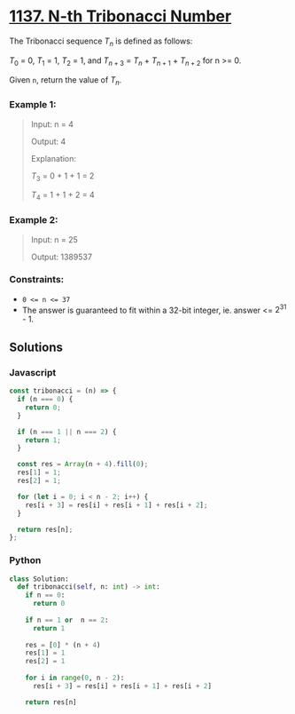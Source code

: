 # [1137. N-th Tribonacci Number](https://leetcode.com/problems/n-th-tribonacci-number/description/?)

The Tribonacci sequence $T_n$ is defined as follows: 

$T_0$ = 0, $T_1$ = 1, $T_2$ = 1, and $T_{n+3}$ = $T_n$ + $T_{n+1}$ + $T_{n+2}$ for n >= 0.

Given `n`, return the value of $T_n$.


### Example 1:
> Input: n = 4
>
> Output: 4
>
> Explanation:
>
> $T_3$ = 0 + 1 + 1 = 2
>
> $T_4$ = 1 + 1 + 2 = 4


### Example 2:
> Input: n = 25
>
> Output: 1389537
 

### Constraints:
- `0 <= n <= 37`
- The answer is guaranteed to fit within a 32-bit integer, ie. answer <= $2^{31}$ - 1.


## Solutions

### Javascript
```javascript
const tribonacci = (n) => {
  if (n === 0) {
    return 0;
  }

  if (n === 1 || n === 2) {
    return 1;
  }

  const res = Array(n + 4).fill(0);
  res[1] = 1;
  res[2] = 1;

  for (let i = 0; i < n - 2; i++) {
    res[i + 3] = res[i] + res[i + 1] + res[i + 2];
  }

  return res[n];
};
```

### Python
```python
class Solution:
  def tribonacci(self, n: int) -> int:
    if n == 0:
      return 0
    
    if n == 1 or  n == 2:
      return 1
  
    res = [0] * (n + 4)
    res[1] = 1
    res[2] = 1
  
    for i in range(0, n - 2):
      res[i + 3] = res[i] + res[i + 1] + res[i + 2]

    return res[n]
```